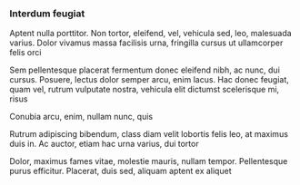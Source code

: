 ### Interdum feugiat

Aptent nulla porttitor. Non tortor, eleifend, vel, vehicula sed, leo, malesuada varius. Dolor vivamus massa facilisis urna, fringilla cursus ut ullamcorper felis orci

Sem pellentesque placerat fermentum donec eleifend nibh, ac nunc, dui cursus. Posuere, lectus dolor semper arcu, enim lacus. Hac donec feugiat, quam vel, rutrum vulputate nostra, vehicula elit dictumst scelerisque mi, risus

Conubia arcu, enim, nullam nunc, quis

Rutrum adipiscing bibendum, class diam velit lobortis felis leo, at maximus duis in. Ac auctor, etiam hac urna varius, dui tortor

Dolor, maximus fames vitae, molestie mauris, nullam tempor. Pellentesque purus efficitur. Placerat, duis sed, aliquam aptent ex aliquet


